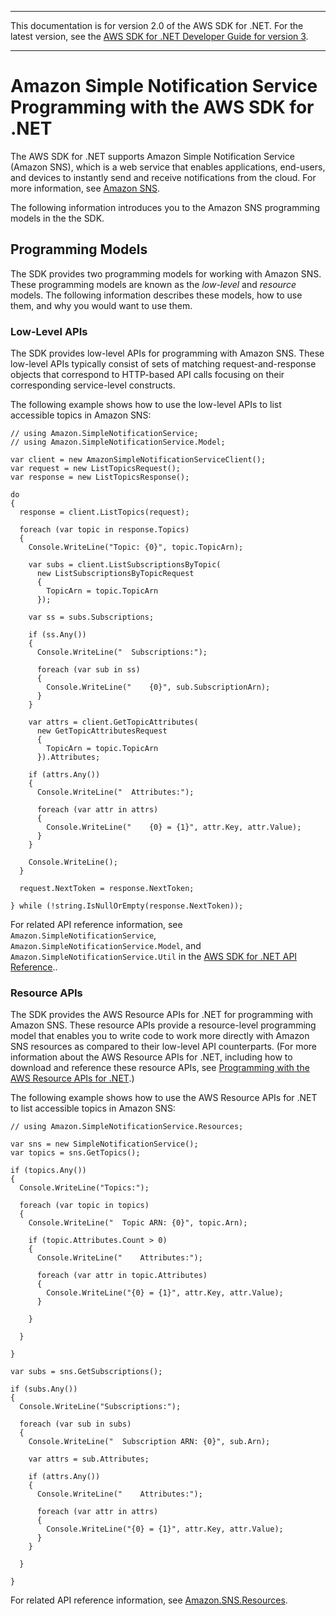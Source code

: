 --------

This documentation is for version 2\.0 of the AWS SDK for \.NET\. For the latest version, see the [AWS SDK for \.NET Developer Guide for version 3](https://docs.aws.amazon.com/AWSSdkDocsNET/V3/DeveloperGuide/welcome.html)\.

--------

# Amazon Simple Notification Service Programming with the AWS SDK for \.NET<a name="sns-apis-intro"></a>

The AWS SDK for \.NET supports Amazon Simple Notification Service \(Amazon SNS\), which is a web service that enables applications, end\-users, and devices to instantly send and receive notifications from the cloud\. For more information, see [Amazon SNS](https://aws.amazon.com/sns/)\.

The following information introduces you to the Amazon SNS programming models in the the SDK\.

## Programming Models<a name="sns-apis-intro-models"></a>

The SDK provides two programming models for working with Amazon SNS\. These programming models are known as the *low\-level* and *resource* models\. The following information describes these models, how to use them, and why you would want to use them\.

### Low\-Level APIs<a name="sns-apis-intro-low-level"></a>

The SDK provides low\-level APIs for programming with Amazon SNS\. These low\-level APIs typically consist of sets of matching request\-and\-response objects that correspond to HTTP\-based API calls focusing on their corresponding service\-level constructs\.

The following example shows how to use the low\-level APIs to list accessible topics in Amazon SNS:

```
// using Amazon.SimpleNotificationService;
// using Amazon.SimpleNotificationService.Model;

var client = new AmazonSimpleNotificationServiceClient();
var request = new ListTopicsRequest();
var response = new ListTopicsResponse();

do
{
  response = client.ListTopics(request);  

  foreach (var topic in response.Topics)
  {
    Console.WriteLine("Topic: {0}", topic.TopicArn);

    var subs = client.ListSubscriptionsByTopic(
      new ListSubscriptionsByTopicRequest
      {
        TopicArn = topic.TopicArn
      });

    var ss = subs.Subscriptions;

    if (ss.Any())
    {
      Console.WriteLine("  Subscriptions:");

      foreach (var sub in ss)
      {
        Console.WriteLine("    {0}", sub.SubscriptionArn);
      }
    }

    var attrs = client.GetTopicAttributes(
      new GetTopicAttributesRequest
      {
        TopicArn = topic.TopicArn
      }).Attributes;

    if (attrs.Any())
    {
      Console.WriteLine("  Attributes:");

      foreach (var attr in attrs)
      {
        Console.WriteLine("    {0} = {1}", attr.Key, attr.Value);
      }
    }    

    Console.WriteLine();
  }

  request.NextToken = response.NextToken;

} while (!string.IsNullOrEmpty(response.NextToken));
```

For related API reference information, see `Amazon.SimpleNotificationService`, `Amazon.SimpleNotificationService.Model`, and `Amazon.SimpleNotificationService.Util` in the [AWS SDK for \.NET API Reference](https://docs.aws.amazon.com/sdkfornet/latest/apidocs/)\.\.

### Resource APIs<a name="sns-apis-intro-resource-level"></a>

The SDK provides the AWS Resource APIs for \.NET for programming with Amazon SNS\. These resource APIs provide a resource\-level programming model that enables you to write code to work more directly with Amazon SNS resources as compared to their low\-level API counterparts\. \(For more information about the AWS Resource APIs for \.NET, including how to download and reference these resource APIs, see [Programming with the AWS Resource APIs for \.NET](resource-level-apis-intro.md)\.\)

The following example shows how to use the AWS Resource APIs for \.NET to list accessible topics in Amazon SNS:

```
// using Amazon.SimpleNotificationService.Resources;

var sns = new SimpleNotificationService();
var topics = sns.GetTopics();

if (topics.Any())
{
  Console.WriteLine("Topics:");

  foreach (var topic in topics)
  {
    Console.WriteLine("  Topic ARN: {0}", topic.Arn);
  
    if (topic.Attributes.Count > 0)
    {
      Console.WriteLine("    Attributes:");

      foreach (var attr in topic.Attributes)
      {
        Console.WriteLine("{0} = {1}", attr.Key, attr.Value);
      }

    }
    
  }

}

var subs = sns.GetSubscriptions();

if (subs.Any())
{
  Console.WriteLine("Subscriptions:");
 
  foreach (var sub in subs)
  {
    Console.WriteLine("  Subscription ARN: {0}", sub.Arn);

    var attrs = sub.Attributes;

    if (attrs.Any())
    {
      Console.WriteLine("    Attributes:");

      foreach (var attr in attrs)
      {
        Console.WriteLine("{0} = {1}", attr.Key, attr.Value);
      }
    }

  }

}
```

For related API reference information, see [Amazon\.SNS\.Resources](https://docs.aws.amazon.com/sdkfornet/latest/apidocs/NSNSResourcesNET45.html)\.
